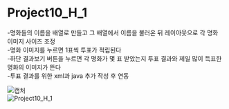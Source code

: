 # Project10_H_1

-명화들의 이름을 배열로 만들고 그 배열에서 이름을 불러온 뒤 레이아웃으로 각 명화 이미지 사이즈 조정   
-명화 이미지를 누르면 1표씩 투표가 적립된다   
-하단 결과보기 버튼을 누르면 각 명화가 몇 표 받았는지 투표 결과와 제일 많이 득표한 명화의 이미지가 뜬다   
-투표 결과를 위한 xml과 java 추가 작성 후  연동

![캡처](https://user-images.githubusercontent.com/37572367/88145102-e45eb880-cc34-11ea-95d4-852b07199b90.PNG)   
![Project10_H_1](https://user-images.githubusercontent.com/37572367/88145489-71097680-cc35-11ea-9a95-a4f49eba47e5.PNG)

